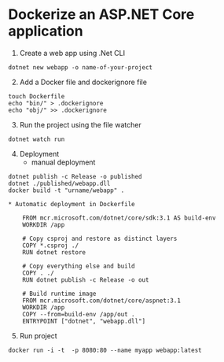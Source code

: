 # Dockerize an ASP.NET Core application

1. Create a web app using .Net CLI
```
dotnet new webapp -o name-of-your-project
```
2. Add a Docker file and dockerignore file
```
touch Dockerfile
echo "bin/" > .dockerignore
echo "obj/" >> .dockerignore
```
3. Run the project using the file watcher
```
dotnet watch run
```
4. Deployment
    * manual deployment
```
dotnet publish -c Release -o published
dotnet ./published/webapp.dll
docker build -t "urname/webapp" .
```
    * Automatic deployment in Dockerfile
```
    FROM mcr.microsoft.com/dotnet/core/sdk:3.1 AS build-env
    WORKDIR /app

    # Copy csproj and restore as distinct layers
    COPY *.csproj ./
    RUN dotnet restore

    # Copy everything else and build
    COPY . ./
    RUN dotnet publish -c Release -o out

    # Build runtime image
    FROM mcr.microsoft.com/dotnet/core/aspnet:3.1
    WORKDIR /app
    COPY --from=build-env /app/out .
    ENTRYPOINT ["dotnet", "webapp.dll"]
```
5. Run project
```
docker run -i -t  -p 8080:80 --name myapp webapp:latest
```
